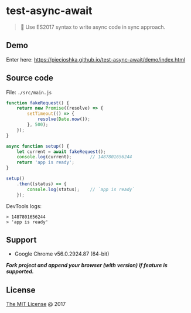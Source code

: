 # test-async-await

> :ledger: Use ES2017 syntax to write async code in sync approach.

## Demo

Enter here: https://piecioshka.github.io/test-async-await/demo/index.html

## Source code

File: `./src/main.js`

```javascript
function fakeRequest() {
    return new Promise((resolve) => {
        setTimeout(() => {
            resolve(Date.now());
        }, 500);
    });
}

async function setup() {
    let current = await fakeRequest();
    console.log(current);       // 1487801656244
    return 'app is ready';
}

setup()
    .then((status) => {
        console.log(status);    // `app is ready`
    });
```

DevTools logs:

```
> 1487801656244
> 'app is ready'
```

## Support

* Google Chrome v56.0.2924.87 (64-bit)

_**Fork project and append your browser (with version) if feature is supported.**_

## License

[The MIT License](http://piecioshka.mit-license.org) @ 2017

